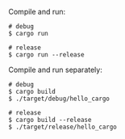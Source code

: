 Compile and run:

```
# debug
$ cargo run

# release
$ cargo run --release
```

Compile and run separately:
```
# debug
$ cargo build
$ ./target/debug/hello_cargo

# release
$ cargo build --release
$ ./target/release/hello_cargo
```
